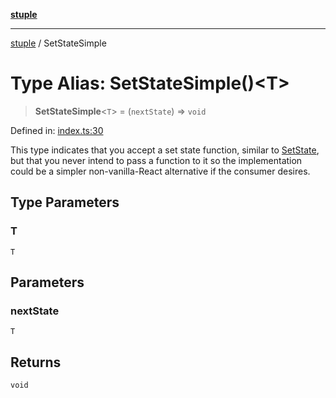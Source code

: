 [**stuple**](../README.md)

***

[stuple](../README.md) / SetStateSimple

# Type Alias: SetStateSimple()\<T\>

> **SetStateSimple**\<`T`\> = (`nextState`) => `void`

Defined in: [index.ts:30](https://github.com/700software/stuple/blob/7e5fa576c70a45df912927e83344e58e412141e4/index.ts#L30)

This type indicates that you accept a set state function, similar to [SetState](SetState.md),
but that you never intend to pass a function to it
so the implementation could be a simpler non-vanilla-React alternative if the consumer desires.

## Type Parameters

### T

`T`

## Parameters

### nextState

`T`

## Returns

`void`
